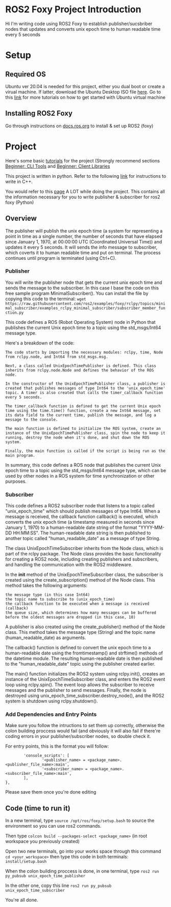 
# ROS2 Foxy Project Introduction
 Hi I'm writing code using ROS2 Foxy to establish publisher/sucsbriber nodes that updates and converts unix epoch time to human readable time every 5 seconds
# Setup
## Required OS
Ubuntu ver 20.04 is needed for this project, either you dual boot or create a virual machine. If latter, download the Ubuntu Desktop ISO file [here](https://releases.ubuntu.com/20.04.5/). Go to this [link](https://ubuntu.com/tutorials/how-to-run-ubuntu-desktop-on-a-virtual-machine-using-virtualbox#1-overview) for more tutorials on how to get started with Ubuntu virtual machine
## Installing ROS2 Foxy
Go through instructions on [docs.ros.org](https://docs.ros.org/en/foxy/Installation/Ubuntu-Install-Debians.html) to install & set up ROS2 (foxy)
# Project
Here's some basic [tutorials](https://docs.ros.org/en/foxy/Tutorials.html) for the project (Strongly recommend sections [Beginner: CLI Tools](https://docs.ros.org/en/foxy/Tutorials/Beginner-CLI-Tools.html) and [Beginner: Client Libraries](https://docs.ros.org/en/foxy/Tutorials/Beginner-Client-Libraries.html)

This project is written in python. Refer to the following [link](https://docs.ros.org/en/foxy/Tutorials/Beginner-Client-Libraries/Writing-A-Simple-Cpp-Publisher-And-Subscriber.html) for instructions to write in C++.

You would refer to this [page](https://docs.ros.org/en/foxy/Tutorials/Beginner-Client-Libraries/Writing-A-Simple-Py-Publisher-And-Subscriber.html) A LOT while doing the project. This contains all the information necessary for you to write publisher & subscriber for ros2 foxy (Python)
## Overview
The publisher will publish the unix epoch time (a system for representing a point in time as a single number, the number of seconds that have elapsed since January 1, 1970, at 00:00:00 UTC (Coordinated Universal Time)) and updates it every 5 seconds. It will sends the info message to subscriber, which coverts it to human readable time and put on terminal. The process continues until program is terminated (using Ctrl+C). 
### Publisher
You will write the publisher node that gets the current unix epoch time and sends the message to the subscriber. In this case I base the code on this free sample program MinimalSubscriber(). You can install the file by copying this code to the terminal: ```wget https://raw.githubusercontent.com/ros2/examples/foxy/rclpy/topics/minimal_subscriber/examples_rclpy_minimal_subscriber/subscriber_member_function.py```

This code defines a ROS (Robot Operating System) node in Python that publishes the current Unix epoch time to a topic using the std_msgs/Int64 message type.

Here's a breakdown of the code:

    The code starts by importing the necessary modules: rclpy, time, Node from rclpy.node, and Int64 from std_msgs.msg.

    Next, a class called UnixEpochTimePublisher is defined. This class inherits from rclpy.node.Node and defines the behavior of the ROS node.

    In the constructor of the UnixEpochTimePublisher class, a publisher is created that publishes messages of type Int64 to the 'unix_epoch_time' topic. A timer is also created that calls the timer_callback function every 5 seconds.

    The timer_callback function is defined to get the current Unix epoch time using the time.time() function, create a new Int64 message, set its data field to the current time, publish the message, and log a message to the console.

    The main function is defined to initialize the ROS system, create an instance of the UnixEpochTimePublisher class, spin the node to keep it running, destroy the node when it's done, and shut down the ROS system.

    Finally, the main function is called if the script is being run as the main program.

In summary, this code defines a ROS node that publishes the current Unix epoch time to a topic using the std_msgs/Int64 message type, which can be used by other nodes in a ROS system for time synchronization or other purposes.

### Subscriber
This code defines a ROS2 subscriber node that listens to a topic called "unix_epoch_time" which should publish messages of type Int64. When a message is received, the callback function callback() is executed, which converts the unix epoch time (a timestamp measured in seconds since January 1, 1970) to a human-readable date string of the format "YYYY-MM-DD HH:MM:SS". The human-readable date string is then published to another topic called "human_readable_date" as a message of type String.

The class UnixEpochTimeSubscriber inherits from the Node class, which is part of the rclpy package. The Node class provides the basic functionality for creating a ROS2 node, including creating publishers and subscribers, and handling the communication with the ROS2 middleware.

In the __init__ method of the UnixEpochTimeSubscriber class, the subscriber is created using the create_subscription() method of the Node class. This method takes the following arguments:

    the message type (in this case Int64)
    the topic name to subscribe to (unix_epoch_time)
    the callback function to be executed when a message is received (callback)
    the queue size, which determines how many messages can be buffered before the oldest messages are dropped (in this case, 10)

A publisher is also created using the create_publisher() method of the Node class. This method takes the message type (String) and the topic name (human_readable_date) as arguments.

The callback() function is defined to convert the unix epoch time to a human-readable date using the fromtimestamp() and strftime() methods of the datetime module. The resulting human-readable date is then published to the "human_readable_date" topic using the publisher created earlier.

The main() function initializes the ROS2 system using rclpy.init(), creates an instance of the UnixEpochTimeSubscriber class, and enters the ROS2 event loop using rclpy.spin(). The event loop allows the subscriber to receive messages and the publisher to send messages. Finally, the node is destroyed using unix_epoch_time_subscriber.destroy_node(), and the ROS2 system is shutdown using rclpy.shutdown().

### Add Dependencies and Entry Points
Make sure you follow the intructions to set them up correctly, otherwise the colon building proccess would fail (and obviously it will also fail if there're coding errors in your publisher/subscriber nodes, so double check it.

For entry points, this is the format you will follow:

```entry_points={
        'console_scripts': [
                '<publisher_name> = <package_name>.<publisher_file_name>:main',
                '<subscriber_name> = <package_name>.<subscriber_file_name>:main',
        ],
},
```
Please save them once you're done editing

## Code (time to run it)
In a new terminal, type ```source /opt/ros/foxy/setup.bash``` to source the environment so you can use ros2 commands.

Then type ```colcon build --packages-select <package_name>``` (in root workspace you previously created)

Open two new terminals, go into your works space through this command ```cd <your_workspace>``` then type this code in both terminals: ```install/setup.bash```

When the colon building proccess is done, in one terminal, type
```ros2 run py_pubsub unix_epoch_time_publisher```

In the other one, copy this line
```ros2 run py_pubsub unix_epoch_time_subscriber```

You're all done. 


